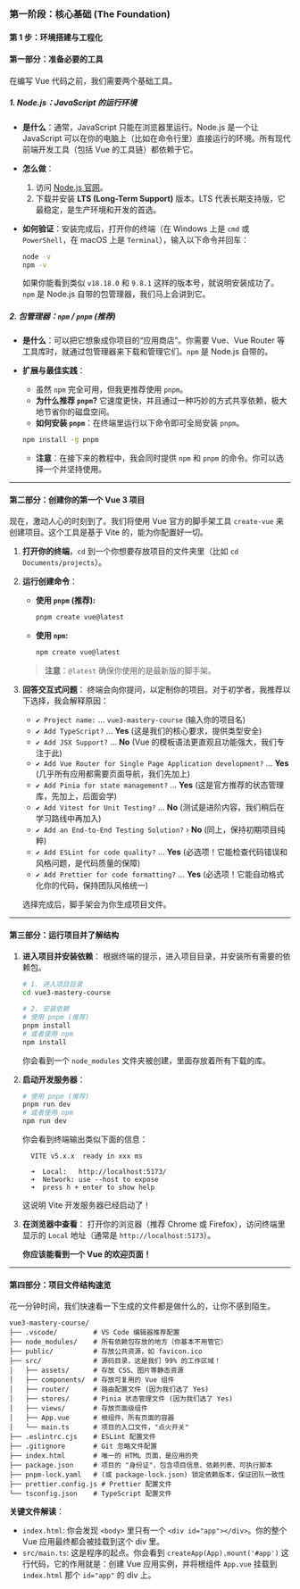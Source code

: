### **第一阶段：核心基础 (The Foundation)**
#### **第 1 步：环境搭建与工程化**

#### **第一部分：准备必要的工具**

在编写 Vue 代码之前，我们需要两个基础工具。

##### **1. Node.js：JavaScript 的运行环境**

*   **是什么**：通常，JavaScript 只能在浏览器里运行。Node.js 是一个让 JavaScript 可以在你的电脑上（比如在命令行里）直接运行的环境。所有现代前端开发工具（包括 Vue 的工具链）都依赖于它。
*   **怎么做**：
    1.  访问 [Node.js 官网](https://nodejs.org/)。
    2.  下载并安装 **LTS (Long-Term Support)** 版本。LTS 代表长期支持版，它最稳定，是生产环境和开发的首选。
*   **如何验证**：安装完成后，打开你的终端（在 Windows 上是 `cmd` 或 `PowerShell`，在 macOS 上是 `Terminal`），输入以下命令并回车：

    ```bash
    node -v
    npm -v
    ```

    如果你能看到类似 `v18.18.0` 和 `9.8.1` 这样的版本号，就说明安装成功了。`npm` 是 Node.js 自带的包管理器，我们马上会讲到它。

##### **2. 包管理器：`npm` / `pnpm` (推荐)**

*   **是什么**：可以把它想象成你项目的“应用商店”。你需要 Vue、Vue Router 等工具库时，就通过包管理器来下载和管理它们。`npm` 是 Node.js 自带的。
*   **扩展与最佳实践**：
    *   虽然 `npm` 完全可用，但我更推荐使用 `pnpm`。
    *   **为什么推荐 `pnpm`?** 它速度更快，并且通过一种巧妙的方式共享依赖，极大地节省你的磁盘空间。
    *   **如何安装 `pnpm`**：在终端里运行以下命令即可全局安装 `pnpm`。

    ```bash
    npm install -g pnpm
    ```

    *   **注意**：在接下来的教程中，我会同时提供 `npm` 和 `pnpm` 的命令。你可以选择一个并坚持使用。

---

#### **第二部分：创建你的第一个 Vue 3 项目**

现在，激动人心的时刻到了。我们将使用 Vue 官方的脚手架工具 `create-vue` 来创建项目。这个工具是基于 Vite 的，能为你配置好一切。

1.  **打开你的终端**，`cd` 到一个你想要存放项目的文件夹里（比如 `cd Documents/projects`）。

2.  **运行创建命令**：

    *   **使用 `pnpm` (推荐):**
        ```bash
        pnpm create vue@latest
        ```
    *   **使用 `npm`:**
        ```bash
        npm create vue@latest
        ```
    > **注意**：`@latest` 确保你使用的是最新版的脚手架。

3.  **回答交互式问题**：
    终端会向你提问，以定制你的项目。对于初学者，我推荐以下选择，我会解释原因：

    *   `✔ Project name:` … `vue3-mastery-course` (输入你的项目名)
    *   `✔ Add TypeScript?` … **Yes** (这是我们的核心要求，提供类型安全)
    *   `✔ Add JSX Support?` … **No** (Vue 的模板语法更直观且功能强大，我们专注于此)
    *   `✔ Add Vue Router for Single Page Application development?` … **Yes** (几乎所有应用都需要页面导航，我们先加上)
    *   `✔ Add Pinia for state management?` … **Yes** (这是官方推荐的状态管理库，先加上，后面会学)
    *   `✔ Add Vitest for Unit Testing?` … **No** (测试是进阶内容，我们稍后在学习路线中再加入)
    *   `✔ Add an End-to-End Testing Solution?` › **No** (同上，保持初期项目纯粹)
    *   `✔ Add ESLint for code quality?` … **Yes** (必选项！它能检查代码错误和风格问题，是代码质量的保障)
    *   `✔ Add Prettier for code formatting?` … **Yes** (必选项！它能自动格式化你的代码，保持团队风格统一)

    选择完成后，脚手架会为你生成项目文件。

---

#### **第三部分：运行项目并了解结构**

1.  **进入项目并安装依赖**：
    根据终端的提示，进入项目目录，并安装所有需要的依赖包。

    ```bash
    # 1. 进入项目目录
    cd vue3-mastery-course

    # 2. 安装依赖
    # 使用 pnpm (推荐)
    pnpm install
    # 或者使用 npm
    npm install
    ```
    你会看到一个 `node_modules` 文件夹被创建，里面存放着所有下载的库。

2.  **启动开发服务器**：

    ```bash
    # 使用 pnpm (推荐)
    pnpm run dev
    # 或者使用 npm
    npm run dev
    ```
    你会看到终端输出类似下面的信息：
    ```
      VITE v5.x.x  ready in xxx ms

      ➜  Local:   http://localhost:5173/
      ➜  Network: use --host to expose
      ➜  press h + enter to show help
    ```
    这说明 Vite 开发服务器已经启动了！

3.  **在浏览器中查看**：
    打开你的浏览器（推荐 Chrome 或 Firefox），访问终端里显示的 `Local` 地址（通常是 `http://localhost:5173`）。

    **你应该能看到一个 Vue 的欢迎页面！**

---

#### **第四部分：项目文件结构速览**

花一分钟时间，我们快速看一下生成的文件都是做什么的，让你不感到陌生。

```
vue3-mastery-course/
├── .vscode/         # VS Code 编辑器推荐配置
├── node_modules/    # 所有依赖包存放的地方（你基本不用管它）
├── public/          # 存放公共资源，如 favicon.ico
├── src/             # 源码目录，这是我们 99% 的工作区域！
│   ├── assets/      # 存放 CSS、图片等静态资源
│   ├── components/  # 存放可复用的 Vue 组件
│   ├── router/      # 路由配置文件 (因为我们选了 Yes)
│   ├── stores/      # Pinia 状态管理文件 (因为我们选了 Yes)
│   ├── views/       # 存放页面级组件
│   ├── App.vue      # 根组件，所有页面的容器
│   └── main.ts      # 项目的入口文件，"点火开关"
├── .eslintrc.cjs    # ESLint 配置文件
├── .gitignore       # Git 忽略文件配置
├── index.html       # 唯一的 HTML 页面，是应用的壳
├── package.json     # 项目的 "身份证"，包含项目信息、依赖列表、可执行脚本
├── pnpm-lock.yaml   # (或 package-lock.json) 锁定依赖版本，保证团队一致性
├── prettier.config.js # Prettier 配置文件
└── tsconfig.json    # TypeScript 配置文件
```

**关键文件解读**：

*   `index.html`: 你会发现 `<body>` 里只有一个 `<div id="app"></div>`。你的整个 Vue 应用最终都会被挂载到这个 div 里。
*   `src/main.ts`: 这是程序的起点。你会看到 `createApp(App).mount('#app')` 这行代码，它的作用就是：创建 Vue 应用实例，并将根组件 `App.vue` 挂载到 `index.html` 那个 `id="app"` 的 div 上。
